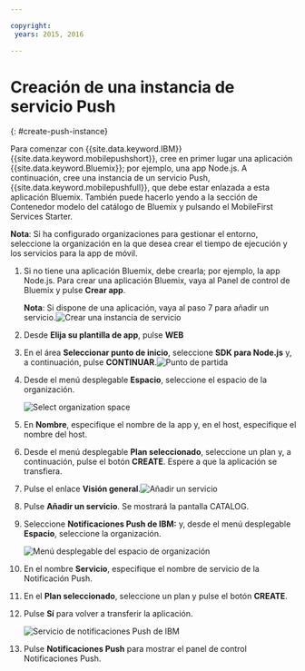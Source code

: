 ```yaml
---

copyright:
 years: 2015, 2016

---
```


# Creación de una instancia de servicio Push
{: #create-push-instance}

Para comenzar con {{site.data.keyword.IBM}} {{site.data.keyword.mobilepushshort}}, cree en primer lugar una aplicación {{site.data.keyword.Bluemix}}; por ejemplo, una app Node.js. A continuación, cree una instancia de un servicio Push, {{site.data.keyword.mobilepushfull}}, que debe estar enlazada a esta aplicación Bluemix. También puede hacerlo yendo a la sección de Contenedor modelo del catálogo de Bluemix y pulsando el MobileFirst Services Starter.

**Nota**: Si ha configurado organizaciones para gestionar el entorno, seleccione la organización en la que desea crear el tiempo de ejecución y los servicios para la app de móvil.


1. Si no tiene una aplicación Bluemix, debe crearla; por ejemplo, la app Node.js. Para crear una aplicación Bluemix, vaya al Panel de control de Bluemix y pulse **Crear app**.
	
	**Nota**: Si dispone de una aplicación, vaya al paso 7 para añadir un servicio.![Crear una instancia de servicio](images/create_service_instance1.jpg "Crear una instancia de servicio")

1. Desde **Elija su plantilla de app**, pulse **WEB**

3. En el área **Seleccionar punto de inicio**, seleccione **SDK para Node.js** y, a continuación, pulse **CONTINUAR**.![Punto de partida](images/create_service_nodejs2.jpg) 

4. Desde el menú desplegable **Espacio**, seleccione el espacio de la organización.

	![
Select organization space](images/create_a_service3.jpg)
1. En **Nombre**, especifique el nombre de la app y, en el host, especifique el nombre del host.

1. Desde el menú desplegable **Plan seleccionado**, seleccione un plan y, a continuación, pulse el botón **CREATE**. Espere a que la aplicación se transfiera.

1. Pulse el enlace **Visión general**.![Añadir un servicio](images/create_service_add4.jpg)
1. Pulse **Añadir un servicio**. Se mostrará la pantalla CATALOG.

1. Seleccione **Notificaciones Push de IBM:** y, desde el menú desplegable **Espacio**, seleccione la organización.

	![Menú desplegable del espacio de organización](images/create_service_org.jpg)
1. En el nombre **Servicio**, especifique el nombre de servicio de la Notificación Push.

1. En el **Plan seleccionado**, seleccione un plan y pulse el botón **CREATE**.

1. Pulse **Sí** para volver a transferir la aplicación.

	![Servicio de notificaciones Push de IBM](images/create_service_notification5.jpg)

1. Pulse **Notificaciones Push** para mostrar el panel de control Notificaciones Push.
